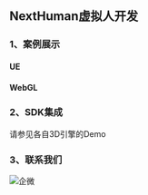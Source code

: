## NextHuman虚拟人开发

### 1、案例展示
#### UE
#### WebGL

### 2、SDK集成
请参见各自3D引擎的Demo


### 3、联系我们
![企微](https://nexthuman.cn/wiki/assets/qrcode.1e88c411.png)
